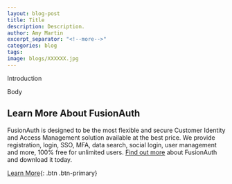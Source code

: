 ```yaml
---
layout: blog-post
title: Title
description: Description.
author: Amy Martin
excerpt_separator: "<!--more-->"
categories: blog
tags:
image: blogs/XXXXXX.jpg
---
```


Introduction

<!--more-->

Body

## Learn More About FusionAuth
FusionAuth is designed to be the most flexible and secure Customer Identity and Access Management solution available at the best price. We provide registration, login, SSO, MFA, data search, social login, user management and more, 100% free for unlimited users. [Find out more](/ "FusionAuth Home") about FusionAuth and download it today.

[Learn More](/){: .btn .btn-primary}
